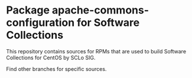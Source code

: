 # Package apache-commons-configuration for Software Collections

This repository contains sources for RPMs that are used
to build Software Collections for CentOS by SCLo SIG.

Find other branches for specific sources.
